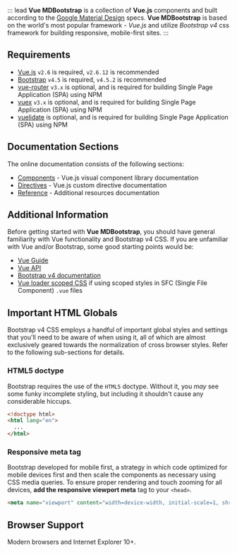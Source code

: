 ::: lead
**Vue MDBootstrap** is a collection of **Vue.js** components and built according to 
the <a href="https://material.io/design" target="_blank">Google Material Design</a> specs.
**Vue MDBootstrap** is based on the world's most popular framework - *Vue.js* and utilize
*Bootstrap v4* css framework for building responsive, mobile-first sites.
:::


## Requirements

- <a href="https://vuejs.org/" target="_blank">Vue.js</a> `v2.6` is required, `v2.6.12` is recommended
- <a href="https://getbootstrap.com/" target="_blank">Bootstrap</a> `v4.5` is required, `v4.5.2` is recommended
- <a href="https://www.npmjs.com/package/vue-router" target="_blank">vue-router</a> `v3.x` is optional, and is required for building 
  Single Page Application (SPA) using NPM 
- <a href="https://www.npmjs.com/package/vuex" target="_blank">vuex</a> `v3.x` is optional, and is required for building 
  Single Page Application (SPA) using NPM 
- <a href="https://www.npmjs.com/package/vuelidate" target="_blank">vuelidate</a> is optional, and is required for building 
  Single Page Application (SPA) using NPM 
  

## Documentation Sections

The online documentation consists of the following sections:

- [Components](#/components) - Vue.js visual component library documentation
- [Directives](#/directives) - Vue.js custom directive documentation
- [Reference](#/reference) - Additional resources documentation


## Additional Information

Before getting started with **Vue MDBootstrap**, you should have general familiarity with Vue functionality
and Bootstrap v4 CSS. If you are unfamiliar with Vue and/or Bootstrap, some good starting points would be:

- <a href="https://vuejs.org/v2/guide/" target="_blank">Vue Guide</a> 
- <a href="https://vuejs.org/v2/api/" target="_blank">Vue API</a> 
- <a href="https://getbootstrap.com/docs/4.5/getting-started/introduction/" target="_blank">Bootstrap v4 documentation</a> 
- <a href="https://vue-loader.vuejs.org/guide/scoped-css.html" target="_blank">Vue loader scoped CSS</a> if using scoped
  styles in SFC (Single File Component) `.vue` files

  
## Important HTML Globals

Bootstrap v4 CSS employs a handful of important global styles and settings that you'll need
to be aware of when using it, all of which are almost exclusively geared towards
the normalization of cross browser styles. Refer to the following sub-sections for details.

### HTML5 doctype

Bootstrap requires the use of the `HTML5` doctype. Without it, you _may_ see some funky incomplete
styling, but including it shouldn't cause any considerable hiccups.

```html
<!doctype html>
<html lang="en">
  ...
</html>
```

### Responsive meta tag

Bootstrap developed for mobile first, a strategy in which code optimized for mobile devices
first and then scale the components as necessary using CSS media queries. To ensure proper rendering
and touch zooming for all devices, **add the responsive viewport meta** tag to your `<head>`.

```html
<meta name="viewport" content="width=device-width, initial-scale=1, shrink-to-fit=no">
```

## Browser Support

Modern browsers and Internet Explorer 10+.
